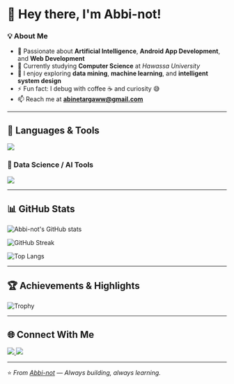 # 👋 Hey there, I'm Abbi-not!

### 💡 About Me
- 🤖 Passionate about **Artificial Intelligence**, **Android App Development**, and **Web Development**
- 🌱 Currently studying **Computer Science** at *Hawassa University*
- 🧩 I enjoy exploring **data mining**, **machine learning**, and **intelligent system design**
- ⚡ Fun fact: I debug with coffee ☕ and curiosity 😅
- 📫 Reach me at **abinetargaww@gmail.com**

---

## 🧠 Languages & Tools
<p align="left">
  <img src="https://skillicons.dev/icons?i=python,java,androidstudio,react,reactnative,html,css,javascript,xml,git,github,mysql,vscode" />
</p>

### 🧮 Data Science / AI Tools
<p align="left">
  <img src="https://skillicons.dev/icons?i=pandas,numpy,scikit-learn,tensorflow,opencv" />
</p>

---

## 📊 GitHub Stats

![Abbi-not's GitHub stats](https://github-readme-stats.vercel.app/api?username=Abbi-not&show_icons=true&theme=default&include_all_commits=true)

![GitHub Streak](https://streak-stats.demolab.com?user=Abbi-not&theme=default)

![Top Langs](https://github-readme-stats.vercel.app/api/top-langs/?username=Abbi-not&layout=compact&theme=default)

---

## 🏆 Achievements & Highlights
![Trophy](https://github-profile-trophy.vercel.app/?username=Abbi-not&theme=flat&no-frame=true&no-bg=true&margin-w=15)

---

## 🌐 Connect With Me
<p align="left">
  <a href="https://github.com/Abbi-not" target="_blank">
    <img src="https://img.shields.io/badge/GitHub-Abbi--not-black?style=for-the-badge&logo=github" />
  </a>
  <a href="mailto:abinetargaww@gmail.com">
    <img src="https://img.shields.io/badge/Email-Contact%20Me-blue?style=for-the-badge&logo=gmail" />
  </a>
</p>

---

⭐️ *From [Abbi-not](https://github.com/Abbi-not) — Always building, always learning.*
